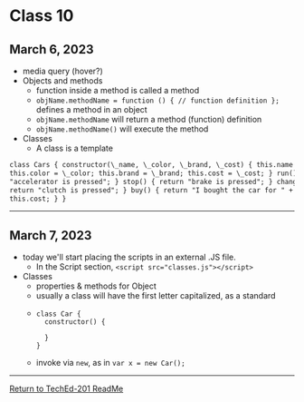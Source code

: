 # Class 10

## March 6, 2023

- media query (hover?)
- Objects and methods
  - function inside a method is called a method
  - `objName.methodName = function () { // function definition };` defines a method in an object
  - `objName.methodName` will return a method (function) definition
  - `objName.methodName()` will execute the method
- Classes
  - A class is a template

```html
class Cars { constructor(\_name, \_color, \_brand, \_cost) { this.name = \_name;
this.color = \_color; this.brand = \_brand; this.cost = \_cost; } run() { return
"accelerator is pressed"; } stop() { return "brake is pressed"; } change() {
return "clutch is pressed"; } buy() { return "I bought the car for " +
this.cost; } }
```

---

## March 7, 2023

- today we'll start placing the scripts in an external .JS file.
  - In the Script section, `<script src="classes.js"></script>`
- Classes
  - properties & methods for Object
  - usually a class will have the first letter capitalized, as a standard
  - ```
    class Car {
      constructor() {

      }
    }
    ```
  - invoke via `new`, as in `var x = new Car();`

---

[Return to TechEd-201 ReadMe](/README.md)
